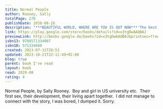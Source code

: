 ```yaml
---
title: Normal People
author: Rooney, Sally
totalPage: 270
publishDate: 2018-08-28
description: "***BEAUTIFUL WORLD, WHERE ARE YOU IS OUT NOW***'The best young novelist - indeed one of the best novelists - I've read in years.' Olivia Laing'Superb . . . a tremendous read, full of insight and sweetness.' Anne Enright'One the best novels I have read in years.' Sheila HetiConnell and Marianne grow up in the same small town in the west of Ireland, but the similarities end there. In school, Connell is popular and well-liked, while Marianne is a loner. But when the two strike up a conversation - awkward but electrifying - something life-changing begins.Normal People is a story of mutual fascination, friendship and love. It takes us from that first conversation to the years beyond, in the company of two people who try to stay apart but find they can't.THE BBC ADAPTATION OF NORMAL PEOPLE IS NOW AVAILABLE ON BBC IPLAYER AND BBC 1"
link: https://play.google.com/store/books/details?id=x3tgDwAAQBAJ
previewLink: http://books.google.de/books?id=x3tgDwAAQBAJ&printsec=frontcover&dq=Sally+Rooney,+Normal+People&hl=&as_pt=BOOKS&cd=8&source=gbs_api
isbn13: 9780571334667
isbn10: 571334660
created: 2023-07-31T20:53
updated: 2023-10-21T22:11:49+02:00
blog: true
parent: book I've read
layout: book
read: 2020-08
rating: 4
---
```


Normal People, by Sally Rooney.  Boy and girl in US university etc.  Their first sex, their development, their living apart together.  I did not manage to connect with the story, I was bored, I dumped it.  Sorry.
